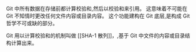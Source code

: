 Git 中所有数据在存储前都计算校验和,然后以校验和来引用。
这意味着不可能在 Git 不知情时更改任何文件内容或目录内容。 这个功能建构在 Git 底层,是构成 Git 哲学不可或缺的部分。


Git 用以计算校验和的机制叫做 [[SHA-1 散列]]，,基于 Git 中文件的内容或目录结构计算出来。